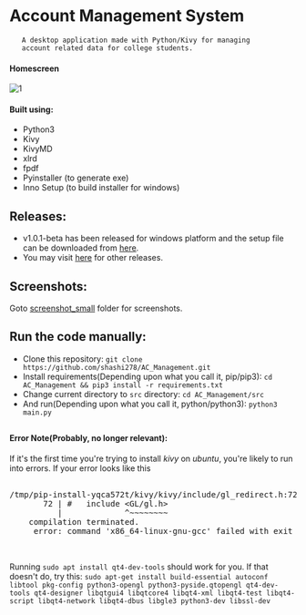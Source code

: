 # Account Management System
       A desktop application made with Python/Kivy for managing
       account related data for college students.

#### Homescreen
![1](screenshot_small/1.png)

#### Built using:
* Python3
* Kivy
* KivyMD
* xlrd
* fpdf
* Pyinstaller (to generate exe)
* Inno Setup (to build installer for windows)

Releases:
---------
* v1.0.1-beta has been released for windows platform and the setup file can be downloaded from [here](https://github.com/shashi278/AC_Management/releases/download/1.0.1/setup.exe).
* You may visit [here](https://github.com/shashi278/AC_Management/releases) for other releases.

Screenshots:
------------
Goto [screenshot_small](https://github.com/shashi278/AC_Management/tree/master/screenshot_small) folder for screenshots.

##
Run the code manually:
---------------------------------------------
* Clone this repository: `git clone https://github.com/shashi278/AC_Management.git`
* Install requirements(Depending upon what you call it, pip/pip3): `cd AC_Management && pip3 install -r requirements.txt`
* Change current directory to `src` directory: `cd AC_Management/src`
* And run(Depending upon what you call it, python/python3): `python3 main.py`


##
#### Error Note(Probably, no longer relevant):
If it's the first time you're trying to install *kivy* on *ubuntu*, you're likely to run into errors.
If your error looks like this

<pre>

/tmp/pip-install-yqca572t/kivy/kivy/include/gl_redirect.h:72:13: fatal error: GL/gl.h: No such file or directory
       72 | #   include &lt;GL/gl.h&gt;
          |             ^~~~~~~~~
    compilation terminated.
     error: command 'x86_64-linux-gnu-gcc' failed with exit status 1
     
 </pre>

Running `sudo apt install qt4-dev-tools` should work for you.
If that doesn't do, try this:
`sudo apt-get install build-essential autoconf libtool pkg-config python3-opengl python3-pyside.qtopengl qt4-dev-tools qt4-designer libqtgui4 libqtcore4 libqt4-xml libqt4-test libqt4-script libqt4-network libqt4-dbus libgle3 python3-dev libssl-dev`
